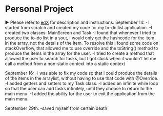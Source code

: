 # Personal Project
:arrow_forward: Please refer to [edX][1] for description and instructions.
September 14:
-I started from scratch and created my code for my to-do list application.
-I created two classes: MainScreen and Task
-I found that whenever I tried to produce the to-do list in a sout, I would only get the hashcode for the item in the array, not the details of the item.
To resolve this I found some code on stackOverflow, that allowed me to use override and the toString() method to produce the items in the array for the user.
-I tried to create a method that allowed the user to search for tasks, but I got stuck when it wouldn't let me call a method from a non-static context into a static context



September 16:
-I was able to fix my code so that I could produce the details of the items in the arraylist, without having to use that code with @Override.
-I added getters and setters to my Task class.
-I added an infinite while loop so that the user can add tasks infinitely, until they choose to return to the main menu.
-I added the ability for the user to exit the application from the main menu.


September 29th:
-saved myself from certain death



[1]: https://edge.edx.org/courses/course-v1:UBC+CPSC210+2018W1/courseware/a4d49b3ef5fa4fe2bd9496e76d72dc48/e2887456a15a48dbb040ecdac313168f/1?activate_block_id=block-v1%3AUBC%2BCPSC210%2B2018W1%2Btype%40vertical%2Bblock%40ff793bbcd5544e82bb5052f0dffe5d71